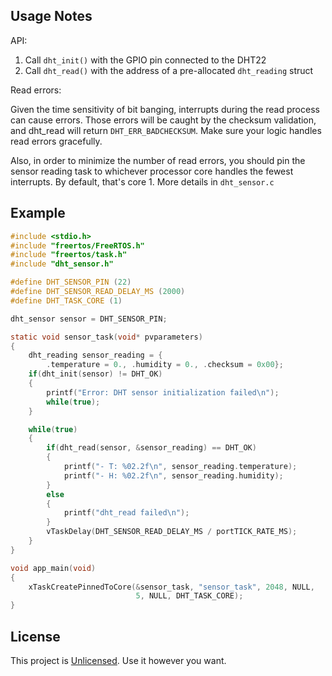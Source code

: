 ## Usage Notes

API:

1. Call `dht_init()` with the GPIO pin connected to the DHT22
2. Call `dht_read()` with the address of a pre-allocated `dht_reading` struct

Read errors:

Given the time sensitivity of bit banging, interrupts during the read process
can cause errors. Those errors will be caught by the checksum validation,
and dht_read will return `DHT_ERR_BADCHECKSUM`. Make sure your logic handles
read errors gracefully.

Also, in order to minimize the number of read errors, you should pin the sensor
reading task to whichever processor core handles the fewest interrupts. By
default, that's core 1. More details in `dht_sensor.c` 

## Example

```c
#include <stdio.h>
#include "freertos/FreeRTOS.h"
#include "freertos/task.h"
#include "dht_sensor.h"

#define DHT_SENSOR_PIN (22)
#define DHT_SENSOR_READ_DELAY_MS (2000)
#define DHT_TASK_CORE (1)

dht_sensor sensor = DHT_SENSOR_PIN;

static void sensor_task(void* pvparameters)
{
    dht_reading sensor_reading = {
        .temperature = 0., .humidity = 0., .checksum = 0x00};
    if(dht_init(sensor) != DHT_OK)
    {
        printf("Error: DHT sensor initialization failed\n");
        while(true);
    }

    while(true)
    {
        if(dht_read(sensor, &sensor_reading) == DHT_OK)
        {
            printf("- T: %02.2f\n", sensor_reading.temperature);
            printf("- H: %02.2f\n", sensor_reading.humidity);
        }
        else
        {
            printf("dht_read failed\n");
        }
        vTaskDelay(DHT_SENSOR_READ_DELAY_MS / portTICK_RATE_MS);
    }
}

void app_main(void)
{
    xTaskCreatePinnedToCore(&sensor_task, "sensor_task", 2048, NULL,
                            5, NULL, DHT_TASK_CORE);
}
```

## License

This project is [Unlicensed](https://unlicense.org/). Use it however you want.
